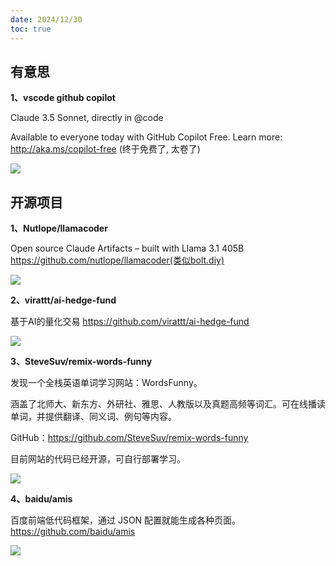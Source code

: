 ```yaml
---
date: 2024/12/30
toc: true
---
```


## 有意思
**1、vscode github copilot**

Claude 3.5 Sonnet, directly in @code

Available to everyone today with GitHub Copilot Free. Learn more: <http://aka.ms/copilot-free> (终于免费了, 太卷了)

![](https://pbs.twimg.com/media/Gf0S9DSXoAA9Swz?format=jpg&name=small)

## 开源项目
**1、Nutlope/llamacoder**

Open source Claude Artifacts – built with Llama 3.1 405B <https://github.com/nutlope/llamacoder(类似bolt.diy)>

![](https://opengraph.githubassets.com/1add37f5ff5078d3f35c58904c8964c844aa37cd38b0cfc0cd85b22f746fdd39/Nutlope/llamacoder)

**2、virattt/ai-hedge-fund**

基于AI的量化交易 <https://github.com/virattt/ai-hedge-fund>

![](https://opengraph.githubassets.com/5ca407c6426676caaf37012473a3c83abbee260f6837ada44c00819ee9927909/virattt/ai-hedge-fund)

**3、SteveSuv/remix-words-funny**

发现一个全栈英语单词学习网站：WordsFunny。

涵盖了北师大、新东方、外研社、雅思、人教版以及真题高频等词汇。可在线播读单词，并提供翻译、同义词、例句等内容。

GitHub：<https://github.com/SteveSuv/remix-words-funny>

目前网站的代码已经开源，可自行部署学习。

![](https://opengraph.githubassets.com/411c2c169b7f50f6d2307f19b898199bdab727d7a618610fdfcc18fb2f48e132/SteveSuv/remix-words-funny)

**4、baidu/amis**

百度前端低代码框架，通过 JSON 配置就能生成各种页面。 <https://github.com/baidu/amis>

![](https://opengraph.githubassets.com/b753e20b2f1f4cf10d139e367a8995cfde9784c99f0503ced7867845f70f1877/baidu/amis)

